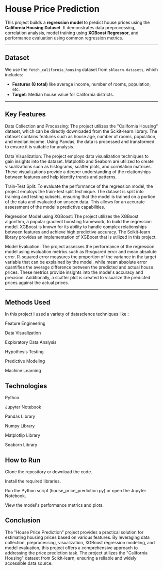 # House Price Prediction 

This project builds a **regression model** to predict house prices using the **California Housing Dataset**. It demonstrates data preprocessing, correlation analysis, model training using **XGBoost Regressor**, and performance evaluation using common regression metrics.

---

##  Dataset

We use the `fetch_california_housing` dataset from `sklearn.datasets`, which includes:
- **Features (8 total)** like average income, number of rooms, population, etc.
- **Target**: Median house value for California districts.

---
## Key Features
Data Collection and Processing: The project utilizes the "California Housing" dataset, which can be directly downloaded from the Scikit-learn library. The dataset contains features such as house age, number of rooms, population, and median income. Using Pandas, the data is processed and transformed to ensure it is suitable for analysis.

Data Visualization: The project employs data visualization techniques to gain insights into the dataset. Matplotlib and Seaborn are utilized to create visualizations such as histograms, scatter plots, and correlation matrices. These visualizations provide a deeper understanding of the relationships between features and help identify trends and patterns.

Train-Test Split: To evaluate the performance of the regression model, the project employs the train-test split technique. The dataset is split into training and testing subsets, ensuring that the model is trained on a portion of the data and evaluated on unseen data. This allows for an accurate assessment of the model's predictive capabilities.

Regression Model using XGBoost: The project utilizes the XGBoost algorithm, a popular gradient boosting framework, to build the regression model. XGBoost is known for its ability to handle complex relationships between features and achieve high predictive accuracy. The Scikit-learn library provides an implementation of XGBoost that is utilized in this project.

Model Evaluation: The project assesses the performance of the regression model using evaluation metrics such as R-squared error and mean absolute error. R-squared error measures the proportion of the variance in the target variable that can be explained by the model, while mean absolute error quantifies the average difference between the predicted and actual house prices. These metrics provide insights into the model's accuracy and precision. Additionally, a scatter plot is created to visualize the predicted prices against the actual prices.


---
## Methods Used
In this project I used a variety of datascience techniques like :

Feature Engineering

Data Visualization

Exploratory Data Analysis

Hypothesis Testing

Predictive Modeling

Machine Learning

## Technologies

Python

Jupyter Notebook

Pandas Library

Numpy Library

Matplotlip Library

Seaborn Library



##  How to Run
Clone the repository or download the code.

Install the required libraries.

Run the Python script (house_price_prediction.py) or open the Jupyter Notebook.

View the model's performance metrics and plots.

## Conclusion
The "House Price Prediction" project provides a practical solution for estimating housing prices based on various features. By leveraging data collection, preprocessing, visualization, XGBoost regression modeling, and model evaluation, this project offers a comprehensive approach to addressing the price prediction task. The project utilizes the "California Housing" dataset from Scikit-learn, ensuring a reliable and widely accessible data source.

